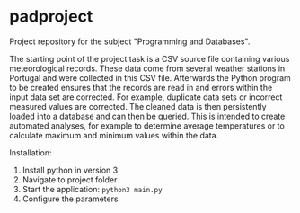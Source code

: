 # padproject
Project repository for the subject "Programming and Databases". 

The starting point of the project task is a CSV source file containing various meteorological records. These data come from several weather stations in Portugal and were collected in this CSV file. Afterwards the Python program to be created ensures that the records are read in and errors within the input data set are corrected. For example, duplicate data sets or incorrect measured values are corrected. The cleaned data is then persistently loaded into a database and can then be queried. This is intended to create automated analyses, for example to determine average temperatures or to calculate maximum and minimum values within the data.

Installation:
1. Install python in version 3
2. Navigate to project folder
3. Start the application: `python3 main.py`
4. Configure the parameters